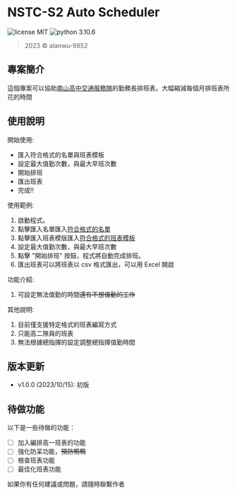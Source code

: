 NSTC-S2 Auto Scheduler
======

![license MIT](https://img.shields.io/badge/license-MIT-blue)
![python 3.10.6](https://img.shields.io/badge/python-3.10.6-blue)

> 2023 &copy; alanwu-9852

專案簡介
---
這個專案可以協助[南山高中交通服務隊](https://www.instagram.com/nstc_16th/?utm_source=ig_web_button_share_sheet&igshid=ZDNlZDc0MzIxNw==)的勤務長排班表。大幅縮減每個月排班表所花的時間

使用說明
---

開始使用:

* 匯入符合格式的名單與班表模板
* 設定最大值勤次數，與最大早班次數
* 開始排班
* 匯出班表
* 完成!!


使用範例:

1. 啟動程式。
2. 點擊匯入名單匯入[符合格式的名單](data/members.json)
3. 點擊匯入班表模版匯入[符合格式的班表模板](data/schedule.json)
4. 設定最大值勤次數，與最大早班次數
5. 點擊 "開始排班" 按鈕，程式將自動完成排班。
6. 匯出班表可以將班表以 csv 格式匯出，可以用 Excel 開啟


功能介紹:

1. 可設定無法值勤的時間~~還有不想值勤的工作~~


其他說明:

1. 目前僅支援特定格式的班表編寫方式
2. 只能高二隊員的班表
3. 無法根據總指揮的設定調整總指揮值勤時間

版本更新
---
* v1.0.0 (2023/10/15): 初版


待做功能
---
以下是一些待做的功能：

- [ ] 加入編排高一班表的功能
- [ ] 強化防呆功能，~~預防鴨鴨~~
- [ ] 檢查班表功能
- [ ] 最佳化班表功能

如果你有任何建議或問題，請隨時聯繫作者